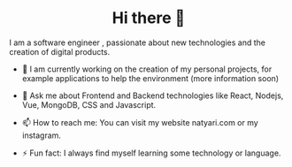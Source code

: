 <h1 align="center">Hi there 👋</h1>

I am a software engineer , passionate about new technologies and the creation of digital products.


- 🔭 I am currently working on the creation of my personal projects, for example applications to help the environment (more information soon)
- 💬 Ask me about Frontend and Backend technologies like React, Nodejs, Vue, MongoDB, CSS and Javascript.
- 📫 How to reach me: You can visit my website natyari.com or my instagram.

- ⚡ Fun fact: I always find myself learning some technology or language.
